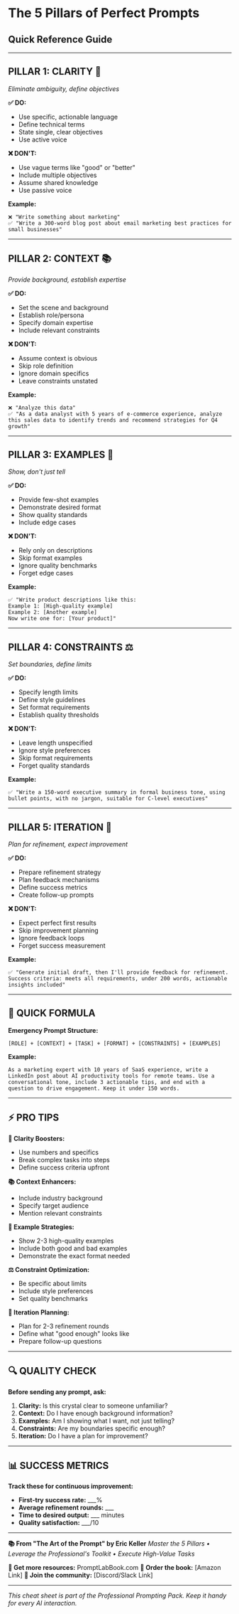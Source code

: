 # The 5 Pillars of Perfect Prompts
## Quick Reference Guide

---

## **PILLAR 1: CLARITY** 🎯
*Eliminate ambiguity, define objectives*

**✅ DO:**
- Use specific, actionable language
- Define technical terms
- State single, clear objectives
- Use active voice

**❌ DON'T:**
- Use vague terms like "good" or "better"
- Include multiple objectives
- Assume shared knowledge
- Use passive voice

**Example:**
```
❌ "Write something about marketing"
✅ "Write a 300-word blog post about email marketing best practices for small businesses"
```

---

## **PILLAR 2: CONTEXT** 📚
*Provide background, establish expertise*

**✅ DO:**
- Set the scene and background
- Establish role/persona
- Specify domain expertise
- Include relevant constraints

**❌ DON'T:**
- Assume context is obvious
- Skip role definition
- Ignore domain specifics
- Leave constraints unstated

**Example:**
```
❌ "Analyze this data"
✅ "As a data analyst with 5 years of e-commerce experience, analyze this sales data to identify trends and recommend strategies for Q4 growth"
```

---

## **PILLAR 3: EXAMPLES** 📝
*Show, don't just tell*

**✅ DO:**
- Provide few-shot examples
- Demonstrate desired format
- Show quality standards
- Include edge cases

**❌ DON'T:**
- Rely only on descriptions
- Skip format examples
- Ignore quality benchmarks
- Forget edge cases

**Example:**
```
✅ "Write product descriptions like this:
Example 1: [High-quality example]
Example 2: [Another example]
Now write one for: [Your product]"
```

---

## **PILLAR 4: CONSTRAINTS** ⚖️
*Set boundaries, define limits*

**✅ DO:**
- Specify length limits
- Define style guidelines
- Set format requirements
- Establish quality thresholds

**❌ DON'T:**
- Leave length unspecified
- Ignore style preferences
- Skip format requirements
- Forget quality standards

**Example:**
```
✅ "Write a 150-word executive summary in formal business tone, using bullet points, with no jargon, suitable for C-level executives"
```

---

## **PILLAR 5: ITERATION** 🔄
*Plan for refinement, expect improvement*

**✅ DO:**
- Prepare refinement strategy
- Plan feedback mechanisms
- Define success metrics
- Create follow-up prompts

**❌ DON'T:**
- Expect perfect first results
- Skip improvement planning
- Ignore feedback loops
- Forget success measurement

**Example:**
```
✅ "Generate initial draft, then I'll provide feedback for refinement. Success criteria: meets all requirements, under 200 words, actionable insights included"
```

---

## **🚀 QUICK FORMULA**

**Emergency Prompt Structure:**
```
[ROLE] + [CONTEXT] + [TASK] + [FORMAT] + [CONSTRAINTS] + [EXAMPLES]
```

**Example:**
```
As a marketing expert with 10 years of SaaS experience, write a LinkedIn post about AI productivity tools for remote teams. Use a conversational tone, include 3 actionable tips, and end with a question to drive engagement. Keep it under 150 words.
```

---

## **⚡ PRO TIPS**

**🎯 Clarity Boosters:**
- Use numbers and specifics
- Break complex tasks into steps
- Define success criteria upfront

**📚 Context Enhancers:**
- Include industry background
- Specify target audience
- Mention relevant constraints

**📝 Example Strategies:**
- Show 2-3 high-quality examples
- Include both good and bad examples
- Demonstrate the exact format needed

**⚖️ Constraint Optimization:**
- Be specific about limits
- Include style preferences
- Set quality benchmarks

**🔄 Iteration Planning:**
- Plan for 2-3 refinement rounds
- Define what "good enough" looks like
- Prepare follow-up questions

---

## **🔍 QUALITY CHECK**

**Before sending any prompt, ask:**
1. **Clarity:** Is this crystal clear to someone unfamiliar?
2. **Context:** Do I have enough background information?
3. **Examples:** Am I showing what I want, not just telling?
4. **Constraints:** Are my boundaries specific enough?
5. **Iteration:** Do I have a plan for improvement?

---

## **📊 SUCCESS METRICS**

**Track these for continuous improvement:**
- **First-try success rate:** ___%
- **Average refinement rounds:** ___
- **Time to desired output:** ___ minutes
- **Quality satisfaction:** ___/10

---

**📚 From "The Art of the Prompt" by Eric Keller**
*Master the 5 Pillars • Leverage the Professional's Toolkit • Execute High-Value Tasks*

**🔗 Get more resources:** PromptLabBook.com
**📖 Order the book:** [Amazon Link]
**💬 Join the community:** [Discord/Slack Link]

---

*This cheat sheet is part of the Professional Prompting Pack. Keep it handy for every AI interaction.*
